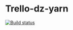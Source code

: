 # Trello-dz-yarn
[![Build status](https://ci.appveyor.com/api/projects/status/85po61dha5pfq4mv?svg=true)](https://ci.appveyor.com/project/pvova21/trello-dz-yarn)